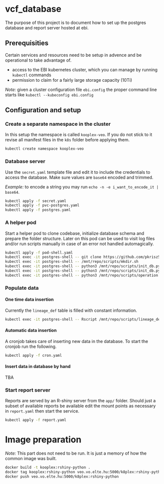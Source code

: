 # vcf_database

The purpose of this project is to document how to set up the postgres database and report server hosted at ebi.

## Prerequisities

Certain services and resources need to be setup in advence and be operational to take advantage of.

* access to the EBI kubernetes cluster, which you can manage by running `kubectl` commands
* permission to claim for a fairly large storage capacity (10Ti)

_Note:_ given a cluster configuration file `ebi.config` the proper command line starts like `kubectl --kubeconfig ebi.config`

## Configuration and setup

### Create a separate namespace in the cluster

In this setup the namespace is called `kooplex-veo`. If you do not stick to it revise all manifest files in the `k8s` folder before applying them.

```bash
kubectl create namespace kooplex-veo
```

### Database server

Use the `secret.yaml` template file and edit it to include the credentials to access the database. Make sure values are `base64` encoded and trimmed. 

_Example:_ to encode a string you may run `echo -n -e i_want_to_encode_it | base64`.

```bash
kubectl apply -f secret.yaml
kubectl apply -f pvc-postgres.yaml
kubectl apply -f postgres.yaml
```

### A helper pod

Start a helper pod to clone codebase, initialize database schema and prepare the folder structure. 
Later on this pod can be used to visit log files and/or run scripts manually in case of an error not handled automagically.

```bash
kubectl apply -f pod-shell.yaml
kubectl exec -it postgres-shell -- git clone https://github.com/pkrisz5/vcf_database.git /mnt/repo
kubectl exec -it postgres-shell -- /mnt/repo/scripts/mkdir.sh
kubectl exec -it postgres-shell -- python3 /mnt/repo/scripts/init_db.py --init_db
kubectl exec -it postgres-shell -- python3 /mnt/repo/scripts/init_db.py --create_user
kubectl exec -it postgres-shell -- python3 /mnt/repo/scripts/operation.py init
```

### Populate data

#### One time data insertion

Currently the `lineage_def` table is filled with constant information.

```bash
kubectl exec -it postgres-shell -- Rscript /mnt/repo/scripts/lineage_def_script.R
```

#### Automatic data insertion

A cronjob takes care of inserting new data in the database. To start the cronjob run the following.

```bash
kubectl apply -f cron.yaml
```

#### Insert data in database by hand

TBA

### Start report server

Reports are served by an R-shiny server from the `app/` folder. Should just a subset of available reports be available edit the mount points as necessary in `report.yaml` then start the service.

```bash
kubectl apply -f report.yaml
```

# Image preparation

_Note:_ This part does not need to be run. It is just a memory of how the common image was built.

```bash
docker build -t kooplex:rshiny-python .
docker tag kooplex:rshiny-python veo.vo.elte.hu:5000/k8plex:rshiny-python
docker push veo.vo.elte.hu:5000/k8plex:rshiny-python
```
